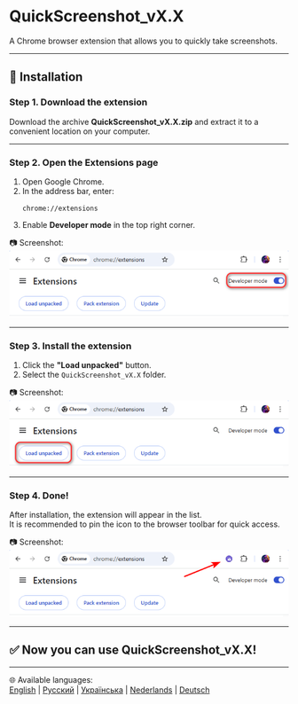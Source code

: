 # QuickScreenshot_vX.X

A Chrome browser extension that allows you to quickly take screenshots.

---

## 🚀 Installation

### Step 1. Download the extension
Download the archive **QuickScreenshot_vX.X.zip** and extract it to a convenient location on your computer.

---

### Step 2. Open the Extensions page
1. Open Google Chrome.  
2. In the address bar, enter:  
   ```
   chrome://extensions
   ```
3. Enable **Developer mode** in the top right corner.

📷 Screenshot:  
![Developer mode](screenshots/step2_developer_mode.png)

---

### Step 3. Install the extension
1. Click the **"Load unpacked"** button.  
2. Select the `QuickScreenshot_vX.X` folder.  

📷 Screenshot:  
![Load unpacked](screenshots/step3_load_unpacked.png)

---

### Step 4. Done!
After installation, the extension will appear in the list.  
It is recommended to pin the icon to the browser toolbar for quick access.

📷 Screenshot:  
![Extension installed](screenshots/step4_installed.png)

---

## ✅ Now you can use QuickScreenshot_vX.X!

---

🌐 Available languages:  
[English](README.md) | [Русский](README.ru.md) | [Українська](README.uk.md) | [Nederlands](README.nl.md) | [Deutsch](README.de.md)
